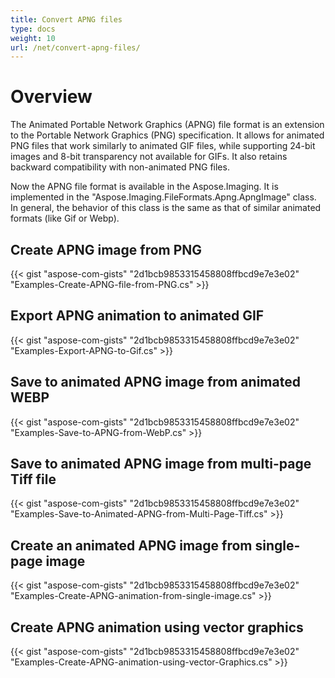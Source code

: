 ```yaml
---
title: Convert APNG files
type: docs
weight: 10
url: /net/convert-apng-files/
---
```


# **Overview**
The Animated Portable Network Graphics (APNG) file format is an extension to the Portable Network Graphics (PNG) specification. It allows for animated PNG files that work similarly to animated GIF files, while supporting 24-bit images and 8-bit transparency not available for GIFs. It also retains backward compatibility with non-animated PNG files.

Now the APNG file format is available in the Aspose.Imaging.
It is implemented in the "Aspose.Imaging.FileFormats.Apng.ApngImage" class. In general, the behavior of this class is the same as that of similar animated formats (like Gif or Webp).
## **Create APNG image from PNG**
{{< gist "aspose-com-gists" "2d1bcb9853315458808ffbcd9e7e3e02" "Examples-Create-APNG-file-from-PNG.cs" >}}
## **Export APNG animation to animated GIF**
{{< gist "aspose-com-gists" "2d1bcb9853315458808ffbcd9e7e3e02" "Examples-Export-APNG-to-Gif.cs" >}}
## **Save to animated APNG image from animated WEBP**
{{< gist "aspose-com-gists" "2d1bcb9853315458808ffbcd9e7e3e02" "Examples-Save-to-APNG-from-WebP.cs" >}}
## **Save to animated APNG image from multi-page Tiff file**
{{< gist "aspose-com-gists" "2d1bcb9853315458808ffbcd9e7e3e02" "Examples-Save-to-Animated-APNG-from-Multi-Page-Tiff.cs" >}}
## **Create an animated APNG image from single-page image**
{{< gist "aspose-com-gists" "2d1bcb9853315458808ffbcd9e7e3e02" "Examples-Create-APNG-animation-from-single-image.cs" >}}
## **Create APNG animation using vector graphics**
{{< gist "aspose-com-gists" "2d1bcb9853315458808ffbcd9e7e3e02" "Examples-Create-APNG-animation-using-vector-Graphics.cs" >}}






